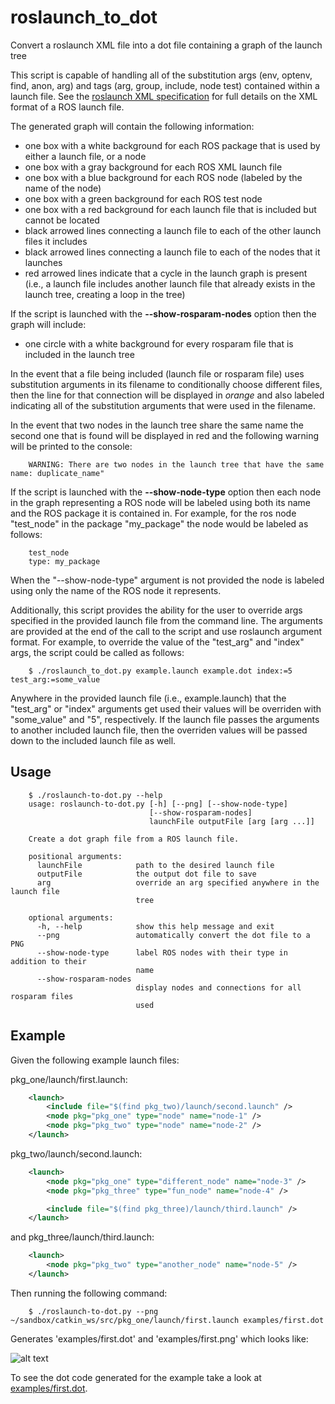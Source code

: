 # roslaunch_to_dot
Convert a roslaunch XML file into a dot file containing a graph of the launch tree

This script is capable of handling all of the substitution args (env, optenv, find, anon, arg) and tags (arg, group, include, node test) contained within a launch file. See the [roslaunch XML specification](http://wiki.ros.org/roslaunch/XML) for full details on the XML format of a ROS launch file.

The generated graph will contain the following information:

- one box with a white background for each ROS package that is used by either a launch file, or a node
- one box with a gray background for each ROS XML launch file
- one box with a blue background for each ROS node (labeled by the name of the node)
- one box with a green background for each ROS test node
- one box with a red background for each launch file that is included but cannot be located
- black arrowed lines connecting a launch file to each of the other launch files it includes
- black arrowed lines connecting a launch file to each of the nodes that it launches
- red arrowed lines indicate that a cycle in the launch graph is present (i.e., a launch file includes another launch file that already exists in the launch tree, creating a loop in the tree)

If the script is launched with the **--show-rosparam-nodes** option then the graph will include:

- one circle with a white background for every rosparam file that is included in the launch tree

In the event that a file being included (launch file or rosparam file) uses substitution arguments in its filename to conditionally choose different files, then the line for that connection will be displayed in *orange* and also labeled indicating all of the substitution arguments that were used in the filename.

In the event that two nodes in the launch tree share the same name the second one that is found will be displayed in red and the following warning will be printed to the console:

```
    WARNING: There are two nodes in the launch tree that have the same name: duplicate_name"
```

If the script is launched with the **--show-node-type** option then each node in the graph representing a ROS node will be labeled using both its name and the ROS package it is contained in. For example, for the ros node "test_node" in the package "my_package" the node would be labeled as follows:

```
    test_node
    type: my_package
```

When the "--show-node-type" argument is not provided the node is labeled using only the name of the ROS node it represents.

Additionally, this script provides the ability for the user to override args specified in the provided launch file from the command line. The arguments are provided at the end of the call to the script and use roslaunch argument format. For example, to override the value of the "test_arg" and "index" args, the script could be called as follows:

```
    $ ./roslaunch_to_dot.py example.launch example.dot index:=5 test_arg:=some_value
```

Anywhere in the provided launch file (i.e., example.launch) that the "test_arg" or "index" arguments get used their values will be overriden with "some_value" and "5", respectively. If the launch file passes the arguments to another included launch file, then the overriden values will be passed down to the included launch file as well.

## Usage

```
    $ ./roslaunch-to-dot.py --help
    usage: roslaunch-to-dot.py [-h] [--png] [--show-node-type]
                               [--show-rosparam-nodes]
                               launchFile outputFile [arg [arg ...]]

    Create a dot graph file from a ROS launch file.

    positional arguments:
      launchFile            path to the desired launch file
      outputFile            the output dot file to save
      arg                   override an arg specified anywhere in the launch file
                            tree

    optional arguments:
      -h, --help            show this help message and exit
      --png                 automatically convert the dot file to a PNG
      --show-node-type      label ROS nodes with their type in addition to their
                            name
      --show-rosparam-nodes
                            display nodes and connections for all rosparam files
                            used
```

## Example

Given the following example launch files:

pkg_one/launch/first.launch:

```xml
    <launch>
        <include file="$(find pkg_two)/launch/second.launch" />
        <node pkg="pkg_one" type="node" name="node-1" />
        <node pkg="pkg_two" type="node" name="node-2" />
    </launch>
```

pkg_two/launch/second.launch:

```xml
    <launch>
        <node pkg="pkg_one" type="different_node" name="node-3" />
        <node pkg="pkg_three" type="fun_node" name="node-4" />

        <include file="$(find pkg_three)/launch/third.launch" />
    </launch>
```

and pkg_three/launch/third.launch:

```xml
    <launch>
        <node pkg="pkg_two" type="another_node" name="node-5" />
    </launch>
```

Then running the following command:

```
    $ ./roslaunch-to-dot.py --png ~/sandbox/catkin_ws/src/pkg_one/launch/first.launch examples/first.dot
```

Generates 'examples/first.dot' and 'examples/first.png' which looks like:

![alt text](https://github.com/bponsler/roslaunch_to_dot/raw/master/examples/first.png "Example dot graph")

To see the dot code generated for the example take a look at [examples/first.dot](https://github.com/bponsler/roslaunch_to_dot/raw/master/examples/first.dot).